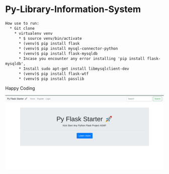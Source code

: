 # Py-Library-Information-System

```
How use to run:
  * Git clone
    * virtualenv venv
      * $ source venv/bin/activate
      * (venv)$ pip install flask
      * (venv)$ pip install mysql-connector-python
      * (venv)$ pip install flask-mysqldb
      * Incase you encounter any error installing 'pip install flask-mysqldb',
      * Install sudo apt-get install libmysqlclient-dev 
      * (venv)$ pip install flask-wtf
      * (venv)$ pip install passlib
```
Happy Coding 

<p>
  <img src ='https://github.com/MartMbithi/Py-Flask-Starter/blob/master/Screenshot.png'>
</p>

